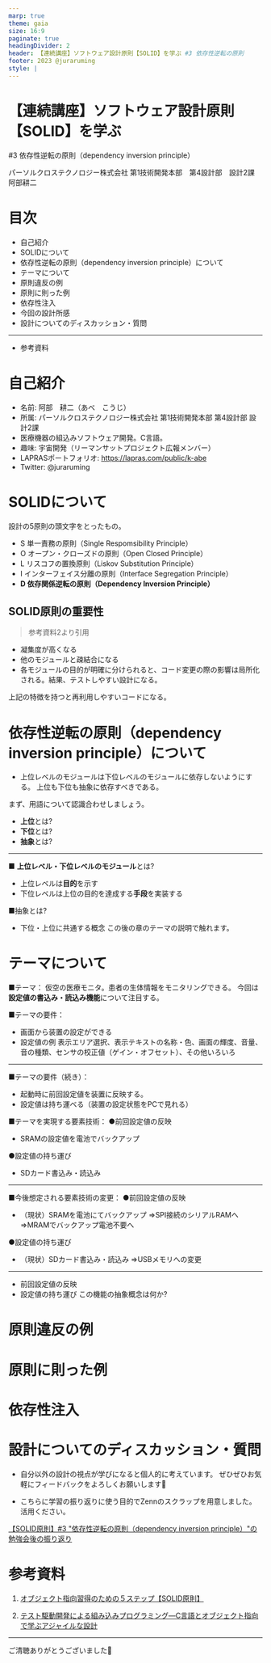 ```yaml
---
marp: true
theme: gaia
size: 16:9
paginate: true
headingDivider: 2
header: 【連続講座】ソフトウェア設計原則【SOLID】を学ぶ #3 依存性逆転の原則
footer: 2023 @juraruming
style: |
---
```

# 【連続講座】ソフトウェア設計原則【SOLID】を学ぶ
#3 依存性逆転の原則（dependency inversion principle）

パーソルクロステクノロジー株式会社
第1技術開発本部　第4設計部　設計2課　阿部耕二

<!--
_class: lead
_paginate: false
_header: ""
footer: ""
-->

# 目次
- 自己紹介
- SOLIDについて
- 依存性逆転の原則（dependency inversion principle）について
- テーマについて
- 原則違反の例
- 原則に則った例
- 依存性注入
- 今回の設計所感
- 設計についてのディスカッション・質問

---
- 参考資料


<!--
_header: ""
_footer: "" 
-->

# 自己紹介
- 名前: 阿部　耕二（あべ　こうじ）
- 所属: パーソルクロステクノロジー株式会社
第1技術開発本部 第4設計部 設計2課
- 医療機器の組込みソフトウェア開発。C言語。
- 趣味: 宇宙開発（リーマンサットプロジェクト広報メンバー）
- LAPRASポートフォリオ: https://lapras.com/public/k-abe
- Twitter: @juraruming

# SOLIDについて
<!--
_footer: "" 
-->
設計の5原則の頭文字をとったもの。

- S 単一責務の原則（Single Respomsibility Principle）
- O オープン・クローズドの原則（Open Closed Principle）
- L リスコフの置換原則（Liskov Substitution Principle）
- I インターフェイス分離の原則（Interface Segregation Principle）
- **D 依存関係逆転の原則（Dependency Inversion Principle）**

## SOLID原則の重要性
<!--
_footer: "" 
-->
> 参考資料2より引用

- 凝集度が高くなる
- 他のモジュールと疎結合になる
- 各モジュールの目的が明確に分けられると、コード変更の際の影響は局所化される。結果、テストしやすい設計になる。

上記の特徴を持つと再利用しやすいコードになる。


# 依存性逆転の原則（dependency inversion principle）について
<!--
_footer: "" 
-->
* 上位レベルのモジュールは下位レベルのモジュールに依存しないようにする。
上位も下位も抽象に依存すべきである。

まず、用語について認識合わせしましょう。
* **上位**とは?
* **下位**とは?
* **抽象**とは?

---
■ **上位レベル・下位レベルのモジュール**とは?

* 上位レベルは**目的**を示す
* 下位レベルは上位の目的を達成する**手段**を実装する

■抽象とは?
* 下位・上位に共通する概念
この後の章のテーマの説明で触れます。

# テーマについて
■テーマ：
仮空の医療モニタ。患者の生体情報をモニタリングできる。
今回は**設定値の書込み・読込み機能**について注目する。

■テーマの要件：
* 画面から装置の設定ができる
* 設定値の例
表示エリア選択、表示テキストの名称・色、画面の輝度、音量、音の種類、センサの校正値（ゲイン・オフセット）、その他いろいろ

---
■テーマの要件（続き）：
* 起動時に前回設定値を装置に反映する。
* 設定値は持ち運べる（装置の設定状態をPCで見れる）

■テーマを実現する要素技術：
●前回設定値の反映
* SRAMの設定値を電池でバックアップ

●設定値の持ち運び
* SDカード書込み・読込み

---
■今後想定される要素技術の変更：
●前回設定値の反映
* （現状）SRAMを電池にてバックアップ
⇒SPI接続のシリアルRAMへ
⇒MRAMでバックアップ電池不要へ

●設定値の持ち運び
* （現状）SDカード書込み・読込み
⇒USBメモリへの変更

---
* 前回設定値の反映
* 設定値の持ち運び
この機能の抽象概念は何か?


# 原則違反の例
<!--
_footer: "" 
-->


# 原則に則った例
<!--
_footer: "" 
-->


# 依存性注入
<!--
_footer: "" 
-->


# 設計についてのディスカッション・質問
<!--
_footer: "" 
-->

- 自分以外の設計の視点が学びになると個人的に考えています。
ぜひぜひお気軽にフィードバックをよろしくお願いします🙇

- こちらに学習の振り返りに使う目的でZennのスクラップを用意しました。
活用ください。

[【SOLID原則】#3 "依存性逆転の原則（dependency inversion principle）"の勉強会後の振り返り](https://zenn.dev/k_abe/scraps/4fe813cb372df3)


# 参考資料
<!--
_footer: "" 
-->
1. [オブジェクト指向習得のための５ステップ【SOLID原則】](https://qiita.com/taktt7/items/af90960f580373f3bb9b)

2. [テスト駆動開発による組み込みプログラミング―C言語とオブジェクト指向で学ぶアジャイルな設計](https://www.oreilly.co.jp/books/9784873116143/)


---

ご清聴ありがとうございました🙇